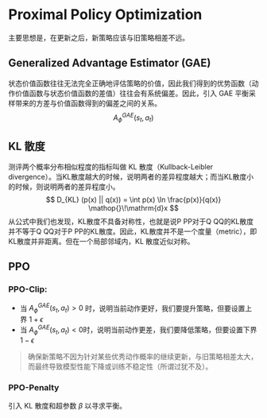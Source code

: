 # Proximal Policy Optimization

主要思想是，在更新之后，新策略应该与旧策略相差不远。

## Generalized Advantage Estimator (GAE)

状态价值函数往往无法完全正确地评估策略的价值，因此我们得到的优势函数（动作价值函数与状态价值函数的差值）往往会有系统偏差。因此，引入 GAE 平衡采样带来的方差与价值函数得到的偏差之间的关系。
$$
A_\phi^{GAE} (s_t, a_t)
$$

## KL 散度

测评两个概率分布相似程度的指标叫做 KL 散度（Kullback-Leibler divergence）。当KL散度越大的时候，说明两者的差异程度越大；而当KL散度小的时候，则说明两者的差异程度小。
$$
D_{KL} (p(x) || q(x)) = \int p(x) \ln \frac{p(x)}{q(x)} \mathop{}\!\mathrm{d}x
$$
从公式中我们也发现，KL散度不具备对称性，也就是说P PP对于Q QQ的KL散度并不等于Q QQ对于P PP的KL散度。因此，KL散度并不是一个度量（metric），即KL散度并非距离。但在一个局部邻域内，KL 散度近似对称。

## PPO

### PPO-Clip:

- 当 $A_\phi^{GAE} (s_t, a_t) > 0$ 时，说明当前动作更好，我们要提升策略，但要设置上界 $1+\epsilon$
- 当 $A_\phi^{GAE} (s_t, a_t) < 0$时，说明当前动作更差，我们要降低策略，但要设置下界 $1-\epsilon$

> 确保新策略不因为针对某些优秀动作概率的继续更新，与旧策略相差太大，而最终导致模型性能下降或训练不稳定性（所谓过犹不及）。

### PPO-Penalty

引入 KL 散度和超参数 $\beta$ 以寻求平衡。
